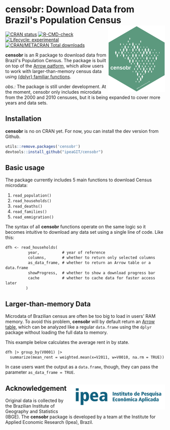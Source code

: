 # censobr: Download Data from Brazil's Population Census <img align="right" src="man/figures/logo.png?raw=true" alt="logo" width="180">

[![CRAN
   status](https://www.r-pkg.org/badges/version/censobr)](https://CRAN.R-project.org/package=censobr)
[![R-CMD-check](https://github.com/ipeaGIT/censobr/workflows/R-CMD-check/badge.svg)](https://github.com/ipeaGIT/censobr/actions)
[![Lifecycle:
     experimental](https://img.shields.io/badge/lifecycle-experimental-orange.svg)](https://lifecycle.r-lib.org/articles/stages.html)
[![CRAN/METACRAN Total
   downloads](http://cranlogs.r-pkg.org/badges/grand-total/censobr?color=yellow)](https://CRAN.R-project.org/package=censobr)

**censobr** is an R package to download data from Brazil's Population Census. The package is built on top of the [Arrow patform](https://arrow.apache.org/docs/r/), which allow users to work with larger-than-memory census data using [{dplyr} familiar functions](https://arrow.apache.org/docs/r/articles/arrow.html#analyzing-arrow-data-with-dplyr).

*obs.:* The package is still under development. At the moment, censobr only includes microdata from the 2000 and 2010 censuses, but it is being expanded to cover more years and data sets.

## Installation

**censobr** is no on CRAN yet. For now, you can install the dev version from Github.

```R
utils::remove.packages('censobr')
devtools::install_github("ipeaGIT/censobr")
```


## Basic usage

The package currently includes 5 main functions to download Census microdata:

1. `read_population()`
2. `read_households()`
3. `read_deaths()`
4. `read_families()`
5. `read_emmigration()`


The syntax of all **censobr** functions operate on the same logic so it becomes intuitive to download any data set using a single line of code. Like this:

```
dfh <- read_households(
          year,          # year of reference
          columns,       # whether to return only selected columns
          as_data_frame, # whether to return an Arrow table or a data.frame
          showProgress,  # whether to show a download progress bar
          cache          # whether to cache data for faster access later
         )

```

## Larger-than-memory Data

Microdata of Brazilian census are often be too big to load in users' RAM memory. To avoid this problem, **censobr** will by default return an [Arrow table](https://arrow.apache.org/docs/r/articles/arrow.html#tabular-data-in-arrow), which can be analyzed like a regular `data.frame` using the `dplyr` package without loading the full data to memory.

This example below calculates the average rent in by state.

```
dfh |> group_by(V0001) |>
  summarize(mean_rent = weighted.mean(x=V2011, w=V0010, na.rm = TRUE))

```

In case users want the output as a `data.frame`, though, they can pass the parameter `as_data_frame = TRUE`.



## Acknowledgement <a href="https://www.ipea.gov.br"><img align="right" src="man/figures/ipea_logo.png" alt="IPEA" width="300" /></a>

Original data is collected by the Brazilian Institute of Geography and Statistics (IBGE). The **censobr** package is developed by a team at the Institute for Applied Economic Research (Ipea), Brazil. 
